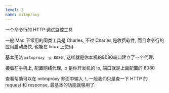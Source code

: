 ```yaml
---
level: 2
name: mitmproxy
---
```


一个命令行的 HTTP 调试监控工具

一般 Mac 下常用的同类工具是 Charles, 不过 Charles 是收费软件, 而且命令行的应用启动更快, 也能在 linux 上使用.

基本用法 `mitmproxy -p 8080` , 这样就是你本机的8080端口建立了一个代理.

接着在手机上, 配置网络代理, ip 是你开发机的 ip, 端口就是上面配置的 8080

查看帮助可以在 mitmproxy 界面中输入 `?`, 一般我们只是查一下 HTTP 的 request 和 response, 最基本的功能就够用了.
